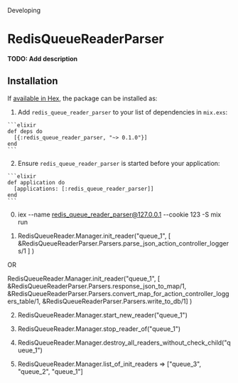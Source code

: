 Developing

# RedisQueueReaderParser

**TODO: Add description**

## Installation

If [available in Hex](https://hex.pm/docs/publish), the package can be installed as:

  1. Add `redis_queue_reader_parser` to your list of dependencies in `mix.exs`:

    ```elixir
    def deps do
      [{:redis_queue_reader_parser, "~> 0.1.0"}]
    end
    ```

  2. Ensure `redis_queue_reader_parser` is started before your application:

    ```elixir
    def application do
      [applications: [:redis_queue_reader_parser]]
    end
    ```



0) iex --name redis_queue_reader_parser@127.0.0.1 --cookie 123  -S mix run


1) RedisQueueReader.Manager.init_reader("queue_1", [ &RedisQueueReaderParser.Parsers.parse_json_action_controller_loggers/1 ] )

OR

RedisQueueReader.Manager.init_reader("queue_1", [ &RedisQueueReaderParser.Parsers.response_json_to_map/1, &RedisQueueReaderParser.Parsers.convert_map_for_action_controller_loggers_table/1,  &RedisQueueReaderParser.Parsers.write_to_db/1] )



2) RedisQueueReader.Manager.start_new_reader("queue_1")

3) RedisQueueReader.Manager.stop_reader_of("queue_1")

4) RedisQueueReader.Manager.destroy_all_readers_without_check_child("queue_1")

5) RedisQueueReader.Manager.list_of_init_readers => ["queue_3", "queue_2", "queue_1"]
